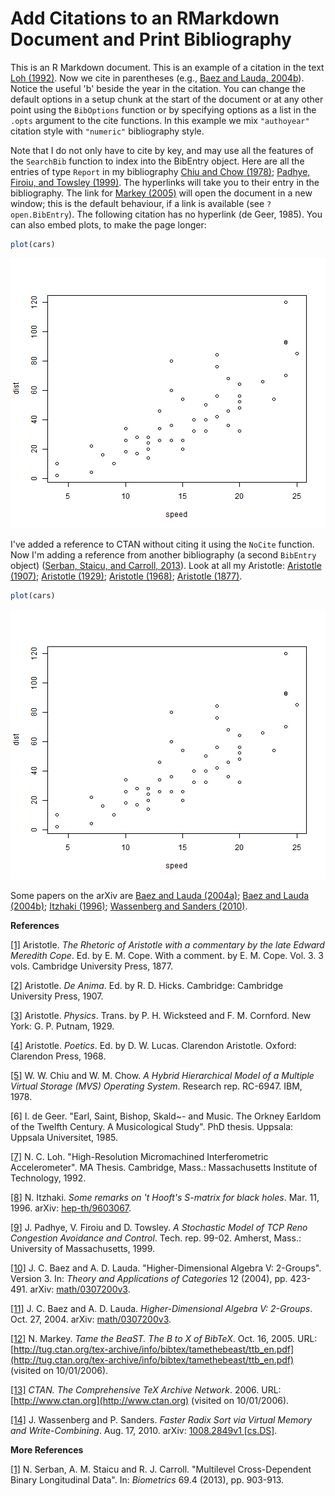 Add Citations to an RMarkdown Document and Print Bibliography
========================================================



  This is an R Markdown document. This is an example of a citation in the text <a name=cite-loh></a>[Loh (1992)](#bib-loh). Now we cite in parentheses <a name=cite-baezonline></a>(e.g., [Baez and Lauda, 2004b](http://arxiv.org/abs/math/0307200v3)).  Notice the useful 'b' beside the year in the citation.  You can change the default options in a setup chunk at the start of the document or at any other point using the <code>BibOptions</code> function or by specifying options as a list in the `.opts` argument to the cite functions.  In this example we mix `"authoyear"` citation style with `"numeric"` bibliography style.

Note that I do not only have to cite by key, and may use all the features of the `SearchBib` function to index into the BibEntry object.  Here are all the entries of type `Report` in my bibliography <a name=cite-chiu></a><a name=cite-padhye></a>[Chiu and Chow (1978)](#bib-chiu); [Padhye, Firoiu, and Towsley (1999)](#bib-padhye).  The hyperlinks will take you to their entry in the bibliography.  The link for <a name=cite-markey></a>[Markey (2005)](http://tug.ctan.org/tex-archive/info/bibtex/tamethebeast/ttb_en.pdf) will open the document in a new window; this is the default behaviour, if a link is available (see `?open.BibEntry`). The following citation has no hyperlink (de
Geer, 1985).  You can also embed plots, to make the page longer: 
  

```r
plot(cars)
```

![plot of chunk unnamed-chunk-1](figure/unnamed-chunk-1.png) 

I've added a reference to CTAN without citing it using the `NoCite` function.  Now I'm adding a reference from another bibliography (a second `BibEntry` object) <a name=cite-serban2013multilevel></a>([Serban, Staicu, and Carroll, 2013](#bib-serban2013multilevel)).  Look at all my Aristotle: <a name=cite-aristotleanima></a><a name=cite-aristotlephysics></a><a name=cite-aristotlepoetics></a><a name=cite-aristotlerhetoric></a>[Aristotle (1907)](#bib-aristotleanima); [Aristotle (1929)](#bib-aristotlephysics); [Aristotle (1968)](#bib-aristotlepoetics); [Aristotle (1877)](#bib-aristotlerhetoric).  


```r
plot(cars)
```

![plot of chunk unnamed-chunk-2](figure/unnamed-chunk-2.png) 


Some papers on the arXiv are <a name=cite-baezarticle></a><a name=cite-itzhaki></a><a name=cite-wassenberg></a>[Baez and Lauda (2004a)](http://arxiv.org/abs/math/0307200v3); [Baez and Lauda (2004b)](http://arxiv.org/abs/math/0307200v3); [Itzhaki (1996)](http://arxiv.org/abs/hep-th/9603067); [Wassenberg and Sanders (2010)](http://arxiv.org/abs/1008.2849v1).

**References**

<a name=bib-aristotlerhetoric></a>[[1]](#cite-aristotlerhetoric)
Aristotle. _The Rhetoric of Aristotle with a commentary by the
late Edward Meredith Cope_. Ed. by E. M. Cope. With a comment. by
E. M. Cope. Vol. 3. 3 vols. Cambridge University Press, 1877.

<a name=bib-aristotleanima></a>[[2]](#cite-aristotleanima)
Aristotle. _De Anima_. Ed. by R. D. Hicks. Cambridge: Cambridge
University Press, 1907.

<a name=bib-aristotlephysics></a>[[3]](#cite-aristotlephysics)
Aristotle. _Physics_. Trans.  by P. H. Wicksteed and F. M.
Cornford. New York: G. P. Putnam, 1929.

<a name=bib-aristotlepoetics></a>[[4]](#cite-aristotlepoetics)
Aristotle. _Poetics_. Ed. by D. W. Lucas. Clarendon Aristotle.
Oxford: Clarendon Press, 1968.

<a name=bib-chiu></a>[[5]](#cite-chiu) W. W. Chiu and W. M. Chow.
_A Hybrid Hierarchical Model of a Multiple Virtual Storage (MVS)
Operating System_. Research rep. RC-6947. IBM, 1978.

[6] I. de Geer. "Earl, Saint, Bishop, Skald~- and Music. The
Orkney Earldom of the Twelfth Century. A Musicological Study". PhD
thesis. Uppsala: Uppsala Universitet, 1985.

<a name=bib-loh></a>[[7]](#cite-loh) N. C. Loh. "High-Resolution
Micromachined Interferometric Accelerometer". MA Thesis.
Cambridge, Mass.: Massachusetts Institute of Technology, 1992.

<a name=bib-itzhaki></a>[[8]](#cite-itzhaki) N. Itzhaki. _Some
remarks on 't Hooft's S-matrix for black holes_. Mar. 11, 1996.
arXiv: [hep-th/9603067](http://arxiv.org/abs/hep-th/9603067).

<a name=bib-padhye></a>[[9]](#cite-padhye) J. Padhye, V. Firoiu
and D. Towsley. _A Stochastic Model of TCP Reno Congestion
Avoidance and Control_. Tech. rep. 99-02. Amherst, Mass.:
University of Massachusetts, 1999.

<a name=bib-baezarticle></a>[[10]](#cite-baezarticle) J. C. Baez
and A. D. Lauda. "Higher-Dimensional Algebra V: 2-Groups". Version
3. In: _Theory and Applications of Categories_ 12 (2004), pp.
423-491. arXiv:
[math/0307200v3](http://arxiv.org/abs/math/0307200v3).

<a name=bib-baezonline></a>[[11]](#cite-baezonline) J. C. Baez and
A. D. Lauda. _Higher-Dimensional Algebra V: 2-Groups_. Oct. 27,
2004. arXiv:
[math/0307200v3](http://arxiv.org/abs/math/0307200v3).

<a name=bib-markey></a>[[12]](#cite-markey) N. Markey. _Tame the
BeaST. The B to X of BibTeX_. Oct. 16, 2005. URL:
[http://tug.ctan.org/tex-archive/info/bibtex/tamethebeast/ttb_en.pdf](http://tug.ctan.org/tex-archive/info/bibtex/tamethebeast/ttb_en.pdf)
(visited on 10/01/2006).

<a name=bib-ctan></a>[[13]](#cite-ctan) _CTAN. The Comprehensive
TeX Archive Network_. 2006. URL:
[http://www.ctan.org](http://www.ctan.org) (visited on
10/01/2006).

<a name=bib-wassenberg></a>[[14]](#cite-wassenberg) J. Wassenberg
and P. Sanders. _Faster Radix Sort via Virtual Memory and
Write-Combining_. Aug. 17, 2010. arXiv: [1008.2849v1
[cs.DS]](http://arxiv.org/abs/1008.2849v1).


**More References**

<a
name=bib-serban2013multilevel></a>[[1]](#cite-serban2013multilevel)
N. Serban, A. M. Staicu and R. J. Carroll. "Multilevel
Cross-Dependent Binary Longitudinal Data". In: _Biometrics_ 69.4
(2013), pp. 903-913.

